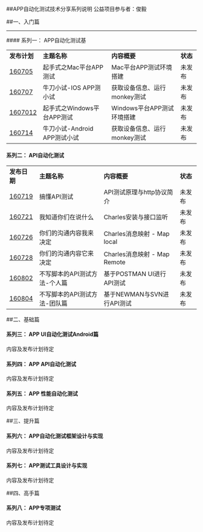 ##APP自动化测试技术分享系列说明
公益项目参与者：俊毅

##一、入门篇
<hr/>
#### 系列一： APP自动化测试基

<table>
	<tr>
		<td><b>发布计划</b></td>
		<td><b>主题名称</b></td>
		<td><b>内容概要</b></td>
		<td><b>状态</b></td>
	</tr>
	<tr>
		<td><a href="">160705</a></td>
		<td>起手式之Mac平台APP测试</td>
		<td>Mac平台APP测试环境搭建</td>
		<td>未发布</td>
	</tr>
	<tr>
		<td><a href="">160707</a></td>
		<td>牛刀小试-IOS APP测小试</td>
		<td>获取设备信息、运行monkey测试</td>
		<td>未发布</td>
	</tr>
	<tr>
		<td><a href="">1607012</a></td>
		<td>起手式之Windows平台APP测试</td>
		<td>Windows平台APP测试环境搭建</td>
		<td>未发布</td>
	</tr>
	<tr>
		<td><a href="">160714</a></td>
		<td>牛刀小试-Android APP测试小试</td>
		<td>获取设备信息、运行monkey测试</td>
		<td>未发布</td>
	</tr>
</table>
 
#### 系列二： API自动化测试
<table>
	<tr>
		<td><b>发布日期</b></td>
		<td><b>主题名称</b></td>
		<td><b>内容概要</b></td>
		<td><b>状态</b></td>
	</tr>
	</tr>
		<td><a href="">160719</a></td>
		<td>搞懂API测试</td>
		<td>API测试原理与http协议简介</td>
		<td>未发布</td>
	<tr>
	</tr>
		<td><a href="">160721</a></td>
		<td>我知道你们在说什么</td>
		<td>Charles安装与接口监听</td>
		<td>未发布</td>
	<tr>
	</tr>
		<td><a href="">160726</a></td>
		<td>你们的沟通内容我来决定</td>
		<td>Charles消息映射 - Map local</td>
		<td>未发布</td>
	<tr>
	</tr>
		<td><a href="">160728</a></td>
		<td>你们的沟通内容它来决定</td>
		<td>Charles消息映射 - Map Remote</td>
		<td>未发布</td>
	<tr>
	</tr>
		<td><a href="">160802</a></td>
		<td>不写脚本的API测试方法-个人篇</td>
		<td>基于POSTMAN UI进行API测试</td>
		<td>未发布</td>
	<tr>
	</tr>
		<td><a href="">160804</a></td>
		<td>不写脚本的API测试方法-团队篇</td>
		<td>基于NEWMAN与SVN进行API测试</td>
		<td>未发布</td>
	<tr>
</table>

##二、基础篇
#### 系列三： APP UI自动化测试Android篇
内容及发布计划待定

#### 系列四： APP API自动化测试
内容及发布计划待定

#### 系列五： APP 性能自动化测试
内容及发布计划待定

##三、提升篇

#### 系列六： APP自动化测试框架设计与实现
内容及发布计划待定
#### 系列七： APP测试工具设计与实现
内容及发布计划待定

##四、高手篇
#### 系列八： APP专项测试
内容及发布计划待定